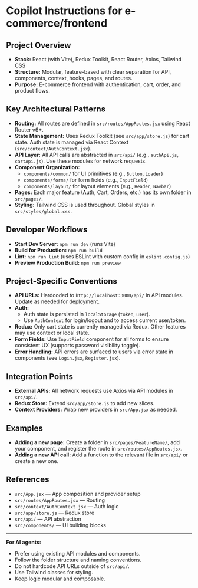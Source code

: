 # Copilot Instructions for e-commerce/frontend

## Project Overview
- **Stack:** React (with Vite), Redux Toolkit, React Router, Axios, Tailwind CSS
- **Structure:** Modular, feature-based with clear separation for API, components, context, hooks, pages, and routes.
- **Purpose:** E-commerce frontend with authentication, cart, order, and product flows.

## Key Architectural Patterns
- **Routing:** All routes are defined in `src/routes/AppRoutes.jsx` using React Router v6+.
- **State Management:** Uses Redux Toolkit (see `src/app/store.js`) for cart state. Auth state is managed via React Context (`src/context/AuthContext.jsx`).
- **API Layer:** All API calls are abstracted in `src/api/` (e.g., `authApi.js`, `cartApi.js`). Use these modules for network requests.
- **Component Organization:**
  - `components/common/` for UI primitives (e.g., `Button`, `Loader`)
  - `components/forms/` for form fields (e.g., `InputField`)
  - `components/layout/` for layout elements (e.g., `Header`, `Navbar`)
- **Pages:** Each major feature (Auth, Cart, Orders, etc.) has its own folder in `src/pages/`.
- **Styling:** Tailwind CSS is used throughout. Global styles in `src/styles/global.css`.

## Developer Workflows
- **Start Dev Server:** `npm run dev` (runs Vite)
- **Build for Production:** `npm run build`
- **Lint:** `npm run lint` (uses ESLint with custom config in `eslint.config.js`)
- **Preview Production Build:** `npm run preview`

## Project-Specific Conventions
- **API URLs:** Hardcoded to `http://localhost:3000/api/` in API modules. Update as needed for deployment.
- **Auth:**
  - Auth state is persisted in `localStorage` (`token`, `user`).
  - Use `AuthContext` for login/logout and to access current user/token.
- **Redux:** Only cart state is currently managed via Redux. Other features may use context or local state.
- **Form Fields:** Use `InputField` component for all forms to ensure consistent UX (supports password visibility toggle).
- **Error Handling:** API errors are surfaced to users via error state in components (see `Login.jsx`, `Register.jsx`).

## Integration Points
- **External APIs:** All network requests use Axios via API modules in `src/api/`.
- **Redux Store:** Extend `src/app/store.js` to add new slices.
- **Context Providers:** Wrap new providers in `src/App.jsx` as needed.

## Examples
- **Adding a new page:** Create a folder in `src/pages/FeatureName/`, add your component, and register the route in `src/routes/AppRoutes.jsx`.
- **Adding a new API call:** Add a function to the relevant file in `src/api/` or create a new one.

## References
- `src/App.jsx` — App composition and provider setup
- `src/routes/AppRoutes.jsx` — Routing
- `src/context/AuthContext.jsx` — Auth logic
- `src/app/store.js` — Redux store
- `src/api/` — API abstraction
- `src/components/` — UI building blocks

---

**For AI agents:**
- Prefer using existing API modules and components.
- Follow the folder structure and naming conventions.
- Do not hardcode API URLs outside of `src/api/`.
- Use Tailwind classes for styling.
- Keep logic modular and composable.

